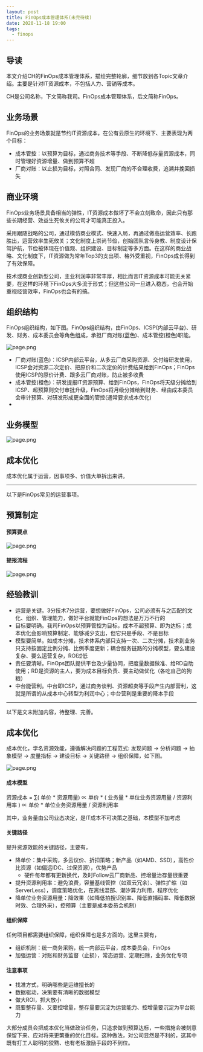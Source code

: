 ```yaml
---
layout: post
title: FinOps成本管理体系(未完待续)
date: 2020-11-18 19:00
tags:
  - finops
---
```


## 导读
本文介绍CH的FinOps成本管理体系，描绘完整轮廓，细节放到各Topic文章介绍。主要是针对IT资源成本，不包括人力、营销等成本。

CH是公司名称，下文简称我司。FinOps成本管理体系，后文简称FinOps。


## 业务场景
FinOps的业务场景就是节约IT资源成本，在公有云原生的环境下、主要表现为两个目标：

- 成本管控：以预算为目标，通过商务技术等手段、不断降低存量资源成本，同时管理好资源增量、做到预算不超
- 厂商对账：以止损为目标，对照合同、发现厂商的不合理收费，追溯并挽回损失


## 商业环境
FinOps业务场景具备相当的弹性，IT资源成本做坏了不会立刻致命，因此只有那些长期经营、效益生死攸关的公司才可能真正投入。

采用跟随战略的公司，通过模仿商业模式、快速入局，再通过做高运营效率、长跑胜出，运营效率生死攸关；文化制度上崇尚节俭，创始团队言传身教、制度设计保驾护航，节俭被体现在价值观、组织建设、目标制定等多方面。在这样的商业战略、文化制度下，IT资源做为常年Top3的支出项、格外受重视，FinOps成长得到了有效保障。

技术或商业创新型公司，主业利润率非常丰厚，相比而言IT资源成本可能无关紧要，在这样的环境下FinOps大多流于形式；但这些公司一旦进入稳态，也会开始重视经营效率，FinOps也会有的搞。


## 组织结构
FinOps组织结构，如下图。FinOps组织结构，由FinOps、ICSP(内部云平台)、研发、财务、成本委员会等角色组成，承担厂商对账(蓝色)、成本管控(橙色)职能。

![page.png](https://raw.githubusercontent.com/niean/niean.github.io/master/images/20201118/finops-zuzhi.png)

- 厂商对账(蓝色)：ICSP内部云平台，从多云厂商采购资源、交付给研发使用，ICSP会对资源二次定价、把原价和二次定价的计费结果给到FinOps；FinOps使用ICSP的原价计费、跟多云厂商对账，防止被多收费
- 成本管控(橙色)：研发提报IT资源预算、给到FinOps，FinOps将天级分摊给到ICSP、超预算则交付审批升级，FinOps将月级分摊给到财务、经由成本委员会审计预算、对研发形成更全面的管控(通常要求成本优化)
- 



## 业务模型
![page.png](https://raw.githubusercontent.com/niean/niean.github.io/master/images/20201118/zybcost-arch.png)


## 成本优化
成本优化属于运营，因事项多、价值大单拆出来讲。



----
以下是FinOps常见的运营事项。

## 预算制定
#### 预算要点
![page.png](https://raw.githubusercontent.com/niean/niean.github.io/master/images/20201118/zybcost-yusuan-tibaoyaodian.png)

#### 提报流程
![page.png](https://raw.githubusercontent.com/niean/niean.github.io/master/images/20201118/zybcost-yusuan-tibaoliucheng.jpg)



## 经验教训
- 运营是关键。3分技术7分运营，要想做好FinOps，公司必须有与之匹配的文化、组织、管理能力，做好平台就能FinOps的想法是万万不行的
- 目标要明确。我司FinOps以预算管控为目标，成本不超预算、即为达标；成本优化会影响预算制定、能够减少支出，但它只是手段、不是目标
- 模型要简单。如成本分摊，技术体系内部只支持一次、二次分摊，技术到业务只支持按固定比例分摊、比例季度更新；耦合服务链路的分摊模型，要么建设复杂、要么运营复杂，ROI过低
- 责任要清晰。FinOps团队提供平台及少量协同，把度量数据做准、给RD自助使用；RD是资源的主人，要为成本目标负责、要主动做优化（各吃自己的狗粮）
- 中台能营利。中台即ICSP，通过商务谈判、资源超卖等手段产生内部营利，这就是所谓的从成本中心转型为利润中心；中台营利是重要的降本手段


----
以下是文末附加内容，待整理、完善。

## 成本优化
成本优化，学名资源效能，遵循解决问题的工程范式: 发现问题 -> 分析问题 -> 抽象模型 -> 度量指标 -> 建设目标 -> 关键路径 -> 组织保障，如下图。

![page.png](https://raw.githubusercontent.com/niean/niean.github.io/master/images/20201118/zybcost-chengbenyouhua.png)

#### 成本模型
资源成本 = ∑( 单价 * 资源用量) ∝ 单价 * ( 业务量 * 单位业务资源用量 / 资源利用率 ) ∝ 单价 * 单位业务资源用量 / 资源利用率

其中，业务量由公司业态决定，是IT成本不可决策之基础，本模型不加考虑

#### 关键路径
提升资源效能的关键路径，主要有，

- 降单价：集中采购，多云议价、折扣策略；新产品（如AMD、SSD），高性价比资源（如偏远IDC、过保资源），优势产品
    - 硬件每年都有更新换代，及时Follow云厂商新品、控增量治存量很重要
- 提升资源利用率：避免浪费，容量基线管控（如双云冗余）、弹性扩缩（如ServerLess），调度策略优化，在离线混部、潮汐算力利用，程序优化
- 降单位业务资源用量：降效果（如降低拍搜识别率、降低直播码率、降低数据时效、合理外采），控预算（主要是成本委员会机制）

#### 组织保障
任何项目都需要组织保障，组织保障也是多方面的。这里主要有，

- 组织机制：统一商务采购，统一内部云平台，成本委员会，FinOps
- 加强运营：对账和财务监督（止损），常态运营、定期扫除，业务优化专项

#### 注意事项
- 找准方式，明确哪些是运维擅长的
- 数据驱动，决策要有清晰的数据模型
- 做大ROI，抓大放小
- 既要整存量、又要控增量，整存量要沉淀为运营能力、控增量要沉淀为平台能力

大部分成员会把成本优化当做政治任务，只追求做到预算达标，一些措施会被刻意保留下来、应对将来更繁重的优化目标。这种做法，对公司显然是不利的，这其中既有打工人聪明的狡黠、也有老板激励手段的不到位。

